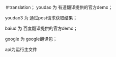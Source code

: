＃translation；
youdao 为 有道翻译提供的官方demo；

youdao3 为 通过post请求获取结果；

baiud 为 百度翻译提供的官方demo；

google 为 google翻译包；

api为运行主文件
